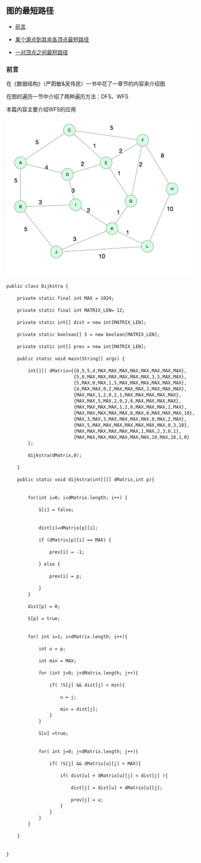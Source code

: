 

## 图的最短路径

*   [前言](#preface)

*   [某个源点到其余各顶点最短路径](#)

*   [一对顶点之间最短路径](#)



<h3 id="preface">前言</h3>

在《数据结构》（严蔚敏&吴伟民）一书中花了一章节的内容来介绍图

在图的遍历一节中介绍了两种遍历方法：DFS、WFS

本篇内容主要介绍WFS的应用



![图](/Resource/2016/graph.png "图")  

    
    
    public class Dijkstra {
    
        private static final int MAX = 1024;
    
        private static final int MATRIX_LEN= 12;
    
        private static int[] dist = new int[MATRIX_LEN];
    
        private static boolean[] S = new boolean[MATRIX_LEN];
    
        private static int[] prev = new int[MATRIX_LEN];
    
        public static void main(String[] args) {
    
            int[][] dMatrix={{0,5,5,4,MAX,MAX,MAX,MAX,MAX,MAX,MAX,MAX},
                             {5,0,MAX,MAX,MAX,MAX,MAX,MAX,3,5,MAX,MAX},
                             {5,MAX,0,MAX,1,5,MAX,MAX,MAX,MAX,MAX,MAX},
                             {4,MAX,MAX,0,2,MAX,MAX,MAX,3,MAX,MAX,MAX},
                             {MAX,MAX,1,2,0,2,1,MAX,MAX,MAX,MAX,MAX},
                             {MAX,MAX,5,MAX,2,0,2,8,MAX,MAX,MAX,MAX},
                             {MAX,MAX,MAX,MAX,1,2,0,MAX,MAX,MAX,1,MAX},
                             {MAX,MAX,MAX,MAX,MAX,8,MAX,0,MAX,MAX,MAX,10},
                             {MAX,3,MAX,3,MAX,MAX,MAX,MAX,0,MAX,2,MAX},
                             {MAX,5,MAX,MAX,MAX,MAX,MAX,MAX,MAX,0,3,10},
                             {MAX,MAX,MAX,MAX,MAX,MAX,1,MAX,2,3,0,1},
                             {MAX,MAX,MAX,MAX,MAX,MAX,MAX,10,MAX,10,1,0}
            };
    
            dijkstra(dMatrix,0);
    
        }
    
        public static void dijkstra(int[][] dMatrix,int p){
    
    
            for(int i=0; i<dMatrix.length; i++) {
    
                S[i] = false;
    
    
                dist[i]=dMatrix[p][i];
    
                if (dMatrix[p][i] == MAX) {
    
                    prev[i] = -1;
    
                } else {
    
                    prev[i] = p;
    
                }
            }
    
            dist[p] = 0;
    
            S[p] = true;
    
    
            for( int i=1; i<dMatrix.length; i++){
    
                int u = p;
    
                int min = MAX;
    
                for (int j=0; j<dMatrix.length; j++){
    
                    if( !S[j] && dist[j] < min){
    
                        u = j;
    
                        min = dist[j];
                    }
                }
    
                S[u] =true;
    
    
                for( int j=0; j<dMatrix.length; j++){
    
                    if( !S[j] && dMatrix[u][j] < MAX){
    
                        if( dist[u] + dMatrix[u][j] < dist[j] ){
    
                            dist[j] = dist[u] + dMatrix[u][j];
    
                            prev[j] = u;
                        }
                    }
                }
            }
    
        }
    
    
    }


